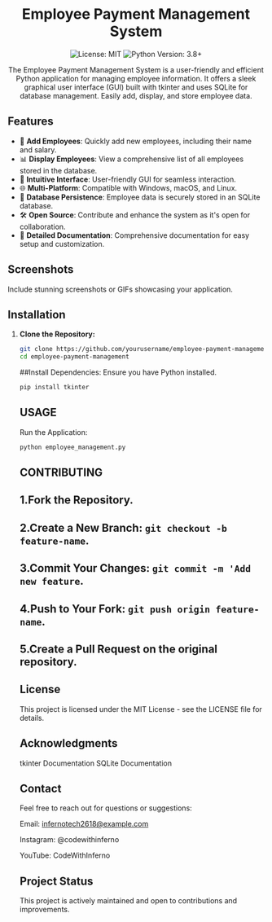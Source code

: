 <!-- Project Title -->
<p align="center">
<!--   <img src="your-logo.png" alt="Your Project Logo" width="200"> -->
</p>
<h1 align="center">Employee Payment Management System</h1>

<!-- Badges -->
<p align="center">
  <img src="https://img.shields.io/badge/License-MIT-brightgreen.svg" alt="License: MIT">
  <img src="https://img.shields.io/badge/Python-3.8%2B-blue.svg" alt="Python Version: 3.8+">
</p>

<!-- Project Description -->
<p align="center">
  The Employee Payment Management System is a user-friendly and efficient Python application for managing employee information. It offers a sleek graphical user interface (GUI) built with tkinter and uses SQLite for database management. Easily add, display, and store employee data.
</p>

<!-- Features -->
## Features

- 💼 **Add Employees**: Quickly add new employees, including their name and salary.
- 📊 **Display Employees**: View a comprehensive list of all employees stored in the database.
- 🚀 **Intuitive Interface**: User-friendly GUI for seamless interaction.
- 🌐 **Multi-Platform**: Compatible with Windows, macOS, and Linux.
- 💾 **Database Persistence**: Employee data is securely stored in an SQLite database.
- 🛠️ **Open Source**: Contribute and enhance the system as it's open for collaboration.
- 📄 **Detailed Documentation**: Comprehensive documentation for easy setup and customization.

<!-- Screenshots -->
## Screenshots

Include stunning screenshots or GIFs showcasing your application.

<!-- Installation -->
## Installation

1. **Clone the Repository:**

   ```bash
   git clone https://github.com/yourusername/employee-payment-management.git
   cd employee-payment-management
   ```
   ##Install Dependencies:
      Ensure you have Python installed.
     ```bash
     pip install tkinter
      ```
     ## USAGE
     Run the Application:
   ```bash
   python employee_management.py
   ```

   ## CONTRIBUTING
   ## 1.Fork the Repository.
   ## 2.Create a New Branch: `git checkout -b feature-name`.
   ## 3.Commit Your Changes: `git commit -m 'Add new feature`.
   ## 4.Push to Your Fork: `git push origin feature-name`.
   ## 5.Create a Pull Request on the original repository.

   ## License
    This project is licensed under the MIT License - see the LICENSE file for details.

    <!-- Acknowledgments -->
    ## Acknowledgments
    tkinter Documentation
    SQLite Documentation
    <!-- Contact -->
    ## Contact
    Feel free to reach out for questions or suggestions:
    
    Email: infernotech2618@example.com

    Instagram: @codewithinferno

    YouTube: CodeWithInferno
    <!-- Project Status -->
    ## Project Status
    This project is actively maintained and open to contributions and improvements.
